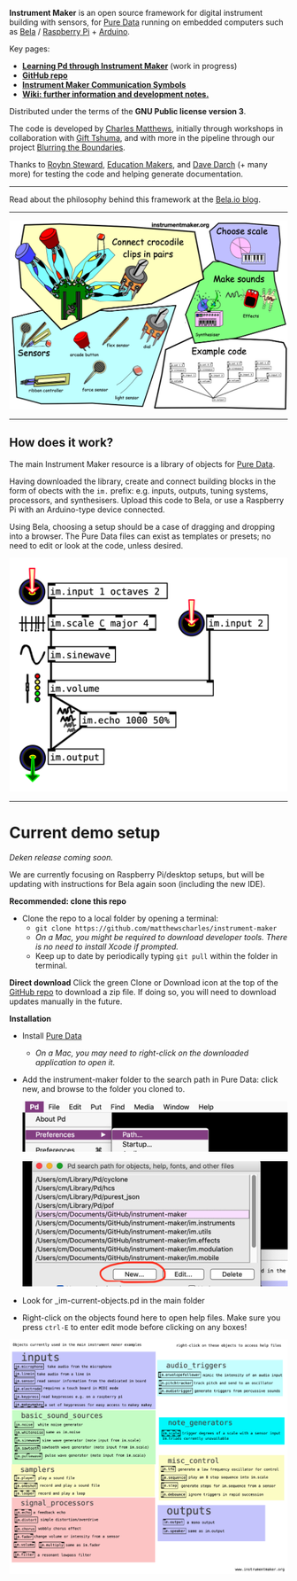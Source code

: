 **Instrument Maker** is an open source framework for digital instrument building with sensors, for [Pure Data](http://puredata.info/) running on embedded computers such as [Bela](http://bela.io) / [Raspberry Pi](https://www.raspberrypi.org/) + [Arduino](https://www.arduino.cc/).  

<!--Some rough documentation is being generated here: <https://instrumentmaker.org/im-reference/>.-->
Key pages:
- [**Learning Pd through Instrument Maker**](documentation/manual/learning-pd-through-im.md) (work in progress)
- [**GitHub repo**](https://github.com/matthewscharles/instrument-maker/)
- [**Instrument Maker Communication Symbols**](https://instrumentmaker.org/instrument-maker-symbols/)
- [**Wiki: further information and development notes.**](https://github.com/matthewscharles/instrument-maker/wiki)  
<!-- - **[Education Makers version](https://github.com/educationmakers/instrument-maker)** (development in an education technology context with Milieux Institute). -->

Distributed under the terms of the **GNU Public license version 3**.

The code is developed by [Charles Matthews](http://ardisson.net/), initially through workshops in collaboration with [Gift Tshuma](http://www.utchoir.com/), and with more in the pipeline through our project [Blurring the Boundaries](http://www.blurringtheboundaries.org/).  

Thanks to [Roybn Steward](https://www.robynsteward.com/music), [Education Makers](http://www.educationmakers.ca/), and [Dave Darch](http://alittlelearning.org/) (+ many more) for testing the code and helping generate documentation.

---

Read about the philosophy behind this framework at the [Bela.io blog](https://blog.bela.io/2019/08/20/towards-disabled-artist-led-music-technology-charles-matthews/).

---

![The key ingredients of the instrument maker framework are sensors, musical scales, effects, and code.](documentation/readme-images/im-sensors.png)

---

## How does it work?

The main Instrument Maker resource is a library of objects for [Pure Data](http://puredata.info/).

Having downloaded the library, create and connect building blocks in the form of obects with the `im.` prefix: e.g. inputs, outputs, tuning systems, processors, and synthesisers. Upload this code to Bela, or use a Raspberry Pi with an Arduino-type device connected.  

Using Bela, choosing a setup should be a case of dragging and dropping into a browser. The Pure Data files can exist as templates or presets; no need to edit or look at the code, unless desired.

![A screenshot of the Instrument Maker objects in Pure Data: a white screen, featuring minimal outlined boxes with black connecting lines. The boxes are labelled: input, scale, sinewave, volume, and they are connected to further boxes labelled echo and output. The lines are drawn from the top, through each of the boxes in various inlets and outlets, into a box labelled output.](documentation/readme-images/im-scale.png)

----

# Current demo setup

*Deken release coming soon.*

We are currently focusing on Raspberry Pi/desktop setups, but will be updating with instructions for Bela again soon (including the new IDE).  

**Recommended: clone this repo**

- Clone the repo to a local folder by opening a terminal:
  - `git clone https://github.com/matthewscharles/instrument-maker`
  - *On a Mac, you might be required to download developer tools. There is no need to install Xcode if prompted.*
  - Keep up to date by periodically typing `git pull` within the folder in terminal.

**Direct download**
Click the green Clone or Download icon at the top of the [GitHub repo](https://github.com/matthewscharles/instrument-maker) to download a zip file.  If doing so, you will need to download updates manually in the future.

**Installation**

- Install [Pure Data](http://puredata.info/downloads)

  - *On a Mac, you may need to right-click on the downloaded application to open it.*

- Add the instrument-maker folder to the search path in Pure Data: click new, and browse to the folder you cloned to.

  ![](documentation/readme-images/add-path.png)

  ![](documentation/readme-images/add-path2.png)

- Look for \_im-current-objects.pd in the main folder

- Right-click on the objects found here to open help files.  Make sure you press `ctrl-E` to enter edit mode before clicking on any boxes!

![a list of current objects](documentation/readme-images/current-objects-pd.png)
